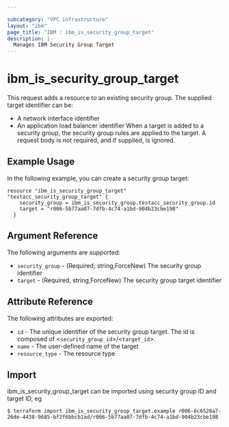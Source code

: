 ```yaml
---

subcategory: "VPC infrastructure"
layout: "ibm"
page_title: "IBM : ibm_is_security_group_target"
description: |-
  Manages IBM Security Group Target
---
```


# ibm_is_security_group_target

This request adds a resource to an existing security group. The supplied target identifier can be:
  - A network interface identifier
  - An application load balancer identifier
When a target is added to a security group, the security group rules are applied to the target. A request body is not required, and if supplied, is ignored.

## Example Usage

In the following example, you can create a security group target:

```hcl
resource "ibm_is_security_group_target" "testacc_security_group_target" {
    security_group = ibm_is_security_group.testacc_security_group.id
    target = "r006-5b77aa07-7dfb-4c74-a1bd-904b23cbe198"
  }
```

## Argument Reference

The following arguments are supported:

- `security_group` - (Required, string,ForceNew) The security group identifier
- `target` - (Required, string,ForceNew) The security group target identifier

## Attribute Reference

The following attributes are exported:

- `id` - The unique identifier of the security group target. The id is composed of <`security_group_id`>/<`target_id`>.
- `name` - The user-defined name of the target
- `resource_type` - The resource type

## Import

ibm_is_security_group_target can be imported using security group ID and target ID, eg

```
$ terraform import ibm_is_security_group_target.example r006-6c6528a7-26de-4438-9685-bf2f6bbcb1ad/r006-5b77aa07-7dfb-4c74-a1bd-904b23cbe198

```